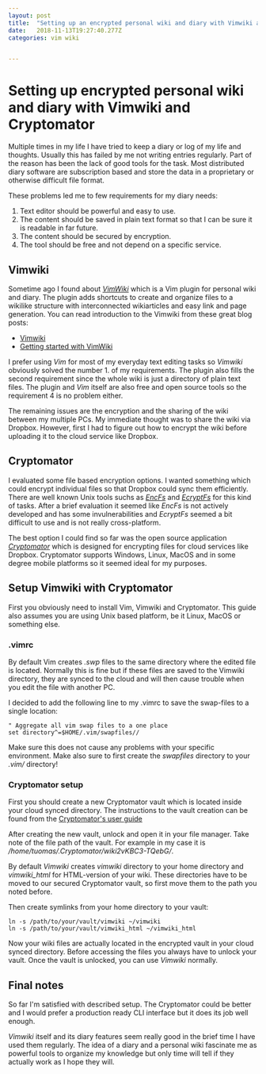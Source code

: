 ```yaml
---
layout: post
title:  "Setting up an encrypted personal wiki and diary with Vimwiki and Cryptomator"
date:   2018-11-13T19:27:40.277Z
categories: vim wiki


---
```

# Setting up encrypted personal wiki and diary with Vimwiki and Cryptomator 

Multiple times in my life I have tried to keep a diary or log of my life and thoughts. 
Usually this has failed by me not writing entries regularly. Part of the reason has been the lack of 
good tools for the task. Most distributed diary software are subscription based and store the data in a proprietary 
or otherwise difficult file format. 

These problems led me to few requirements for my diary needs:

1. Text editor should be powerful and easy to use.
2. The content should be saved in plain text format so that I can be sure it is readable in far future.
3. The content should be secured by encryption.
4. The tool should be free and not depend on a specific service.

## Vimwiki 
Sometime ago I found about *[VimWiki](https://github.com/vimwiki/vimwiki)* which is a Vim plugin for personal wiki and diary. The plugin adds shortcuts to 
create and organize files to a wikilike structure with interconnected wikiarticles and easy link and page generation. 
You can read introduction to the Vimwiki from these great blog posts: 
* [Vimwiki](https://www.smoothterminal.com/articles/vimwiki)
* [Getting started with VimWiki](https://blog.mague.com/?p=602)

I prefer using *Vim* for most of my everyday text editing tasks so *Vimwiki* obviously solved the number 1. of my 
requirements. The plugin also fills the second requirement since the whole wiki is just a directory of plain text files. 
The plugin and *Vim* itself are also free and open source tools so the requirement 4 is no problem either.

The remaining issues are the encryption and the sharing of the wiki between my multiple PCs. My immediate thought 
was to share the wiki via Dropbox. However, first I had to figure out how to encrypt the wiki before uploading it to the cloud service like Dropbox. 

## Cryptomator
I evaluated some file based encryption options. I wanted something which could encrypt individual files so that 
Dropbox could sync them efficiently. 
There are well known Unix tools suchs as *[EncFs](https://wiki.archlinux.org/index.php/EncFS)* and *[EcryptFs](https://wiki.archlinux.org/index.php/ECryptfs)* for this kind of tasks.
After a brief evaluation it seemed like *EncFs* is not actively developed and has some invulnerabilities and 
*EcryptFs* seemed a bit difficult to use and is not really cross-platform.

The best option I could find so far was the open source application *[Cryptomator](https://cryptomator.org)*
which is designed for encrypting files for cloud services like Dropbox. 
Cryptomator supports Windows, Linux, MacOS and in some degree mobile platforms so it seemed ideal for my purposes.

## Setup Vimwiki with Cryptomator
First you obviously need to install Vim, Vimwiki and Cryptomator. This guide also
assumes you are using Unix based platform, be it Linux, MacOS or something else.

### .vimrc
By default Vim creates *.swp* files to the same directory where the edited file is located. Normally this is fine 
but if these files are saved to the Vimwiki directory, they are synced to the cloud and will then cause trouble when 
you edit the file with another PC.

I decided to add the following line to my .vimrc to save the swap-files to a single location:

```
" Aggregate all vim swap files to a one place
set directory^=$HOME/.vim/swapfiles//
```

Make sure this does not cause any problems with your specific environment.
Make also sure to first create the _swapfiles_ directory to your _.vim/_ directory!

### Cryptomator setup
First you should create a new Cryptomator vault which is located inside your
cloud synced directory. The instructions to the vault creation can be found from the
[Cryptomator's user guide](https://community.cryptomator.org/t/english-desktop-user-manual/30)

After creating the new vault, unlock and open it in your file manager. 
Take note of the file path of the vault. For example in my case it is _/home/tuomas/.Cryptomator/wiki2vKBC3-TQebG/_.

By default *Vimwiki* creates _vimwiki_ directory to your home directory and _vimwiki_html_ for HTML-version of your wiki.
These directories have to be moved to our secured Cryptomator vault, so first move them to the path you noted before. 

Then create symlinks from your home directory to your vault:

```
ln -s /path/to/your/vault/vimwiki ~/vimwiki
ln -s /path/to/your/vault/vimwiki_html ~/vimwiki_html
```

Now your wiki files are actually located in the encrypted vault in your cloud synced directory. Before accessing the 
files you always have to unlock your vault. Once the vault is unlocked, you can use *Vimwiki* normally.

## Final notes
So far I'm satisfied with described setup. The Cryptomator could be better and I would prefer a production ready 
CLI interface but it does its job well enough.

*Vimwiki* itself and its diary features seem really good in the brief time I have used them regularly. 
The idea of a diary and a personal wiki fascinate me as powerful tools to organize my knowledge but only time 
will tell if they actually work as I hope they will.
